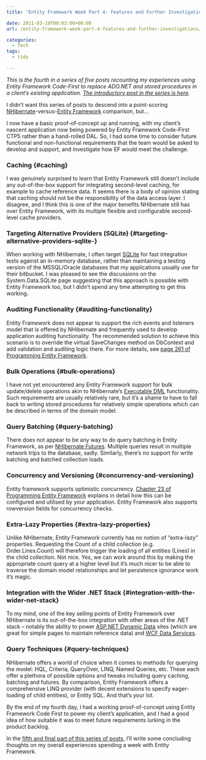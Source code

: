 ```yaml
---
title: 'Entity Framework Week Part 4: Features and Further Investigations'

date: 2011-03-10T09:03:00+00:00
url: /entity-framework-week-part-4-features-and-further-investigations/

categories:
  - Tech
tags:
  - tidy

---
```

_This is the fourth in a series of five posts recounting my experiences using Entity Framework Code-First to replace ADO.NET and stored procedures in a client’s existing application. [The introductory post in the series is here][1]._

I didn’t want this series of posts to descend into a point-scoring [NHibernate][2]-versus-[Entity Framework][3] comparison, but…

I now have a basic proof-of-concept up and running, with my client’s nascent application now being powered by Entity Framework Code-First CTP5 rather than a hand-rolled DAL. So, I had some time to consider future functional and non-functional requirements that the team would be asked to develop and support, and investigate how EF would meet the challenge.

### Caching {#caching}

I was genuinely surprised to learn that Entity Framework still doesn’t include any out-of-the-box support for integrating second-level caching, for example to cache reference data. It seems there is a body of opinion stating that caching should not be the responsibility of the data access layer. I disagree, and I think this is one of the major benefits NHibernate still has over Entity Framework, with its multiple flexible and configurable second-level cache providers.

### Targeting Alternative Providers (SQLite) {#targeting-alternative-providers-sqlite-}

When working with NHibernate, I often target [SQLite][4] for fast integration tests against an in-memory database, rather than maintaining a testing version of the MSSQL/Oracle databases that my applications usually use for their bitbucket. I was pleased to see the discussions on the System.Data.SQLite page suggesting that this approach is possible with Entity Framework too, but I didn’t spend any time attempting to get this working.

### Auditing Functionality {#auditing-functionality}

Entity Framework does not appear to support the rich events and listeners model that is offered by NHibernate and frequently used to develop application auditing functionality. The recommended solution to achieve this scenario is to override the virtual SaveChanges method on DbContext and add validation and auditing logic there. For more details, see [page 261 of Programming Entity Framework][5].

### Bulk Operations {#bulk-operations}

I have not yet encountered any Entity Framework support for bulk update/delete operations akin to NHibernate’s [Executable DML][6] functionality. Such requirements are usually relatively rare, but it’s a shame to have to fall back to writing stored procedures for relatively simple operations which can be described in terms of the domain model.

### Query Batching {#query-batching}

There does not appear to be any way to do query batching in Entity Framework, as per [NHibernate Futures][7]. Multiple queries result in multiple network trips to the database, sadly. Similarly, there’s no support for write batching and batched collection loads.

### Concurrency and Versioning {#concurrency-and-versioning}

Entity framework supports optimistic concurrency. [Chapter 23 of Programming Entity Framework][8] explains in detail how this can be configured and utilised by your application. Entity Framework also supports rowversion fields for concurrency checks.

### Extra-Lazy Properties {#extra-lazy-properties}

Unlike NHibernate, Entity Framework currently has no notion of “extra-lazy” properties. Requesting the Count of a child collection (e.g. Order.Lines.Count) will therefore trigger the loading of all entities (Lines) in the child collection. Not nice. Yes, we can work around this by making the appropriate count query at a higher level but it’s much nicer to be able to traverse the domain model relationships and let persistence ignorance work it’s magic.

### Integration with the Wider .NET Stack {#integration-with-the-wider-net-stack}

To my mind, one of the key selling points of Entity Framework over NHibernate is its out-of-the-box integration with other areas of the .NET stack – notably the ability to power [ASP.NET Dynamic Data][9] sites (which are great for simple pages to maintain reference data) and [WCF Data Services][10].

### Query Techniques {#query-techniques}

NHibernate offers a world of choice when it comes to methods for querying the model: HQL, Criteria, QueryOver, LINQ, Named Queries, etc. These each offer a plethora of possible options and tweaks including query caching, batching and futures. By comparison, Entity Framework offers a comprehensive LINQ provider (with decent extensions to specify eager-loading of child entities), or Entity SQL. And that’s your lot.

By the end of my fourth day, I had a working proof-of-concept using Entity Framework Code First to power my client’s application, and I had a good idea of how suitable it was to meet future requirements lurking in the product backlog.

In the [fifth and final part of this series of posts][11], I’ll write some concluding thoughts on my overall experiences spending a week with Entity Framework.

 [1]: https://blog.iannelson.uk/entity-framework-week-part-1-introduction-configuration-and-initialization/
 [2]: http://www.nhforge.org
 [3]: http://msdn.microsoft.com/en-us/library/bb399572.aspx
 [4]: http://www.sqlite.org
 [5]: http://my.safaribooksonline.com/book/software-engineering-and-development/9780596807276/working-with-object-services/261
 [6]: http://ayende.com/blog/archive/2009/05/28/nhibernate-ndash-executable-dml.aspx
 [7]: http://ayende.com/blog/archive/2009/04/27/nhibernate-futures.aspx
 [8]: http://my.safaribooksonline.com/book/software-engineering-and-development/9780596807276/planning-for-concurrency-problems/659
 [9]: http://www.asp.net/dynamicdata
 [10]: http://msdn.microsoft.com/en-us/data/bb931106
 [11]: https://blog.iannelson.uk/entity-framework-week-part-5-concluding-thoughts/
